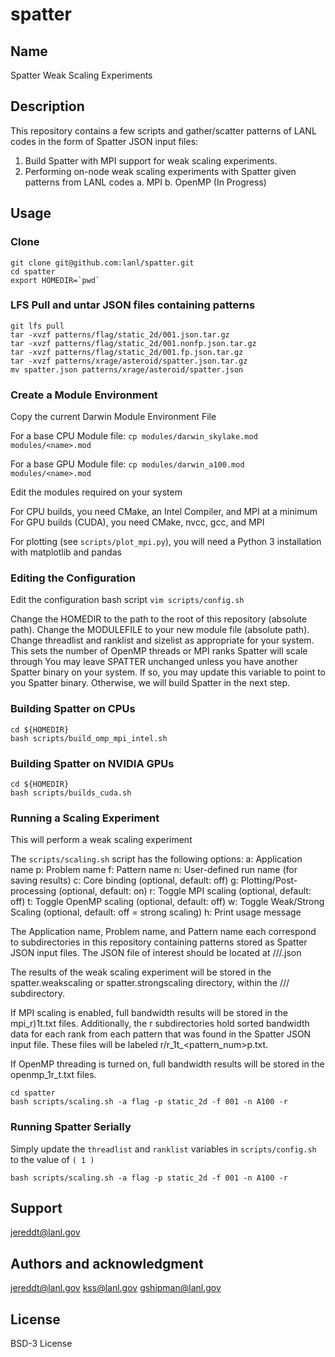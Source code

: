 # spatter

## Name
Spatter Weak Scaling Experiments

## Description
This repository contains a few scripts and gather/scatter patterns of LANL codes in the form of Spatter JSON input files:

1. Build Spatter with MPI support for weak scaling experiments.
2. Performing on-node weak scaling experiments with Spatter given patterns from LANL codes
	a. MPI
	b. OpenMP (In Progress)

## Usage
### Clone
```
git clone git@github.com:lanl/spatter.git
cd spatter
export HOMEDIR=`pwd`
```

### LFS Pull and untar JSON files containing patterns
```
git lfs pull
tar -xvzf patterns/flag/static_2d/001.json.tar.gz
tar -xvzf patterns/flag/static_2d/001.nonfp.json.tar.gz
tar -xvzf patterns/flag/static_2d/001.fp.json.tar.gz
tar -xvzf patterns/xrage/asteroid/spatter.json.tar.gz
mv spatter.json patterns/xrage/asteroid/spatter.json
```

### Create a Module Environment
Copy the current Darwin Module Environment File

For a base CPU Module file:
`cp modules/darwin_skylake.mod modules/<name>.mod`

For a base GPU Module file:
`cp modules/darwin_a100.mod modules/<name>.mod`

Edit the modules required on your system

For CPU builds, you need CMake, an Intel Compiler, and MPI at a minimum
For GPU builds (CUDA), you need CMake, nvcc, gcc, and MPI

For plotting (see `scripts/plot_mpi.py`), you will need a Python 3 installation with matplotlib and pandas

### Editing the Configuration
Edit the configuration bash script
`vim scripts/config.sh`

Change the HOMEDIR to the path to the root of this repository (absolute path).
Change the MODULEFILE to your new module file (absolute path).
Change threadlist and ranklist and sizelist as appropriate for your system. This sets the number of OpenMP threads or MPI ranks Spatter will scale through
You may leave SPATTER unchanged unless you have another Spatter binary on your system. If so, you may update this variable to point to you Spatter binary. Otherwise, we will build Spatter in the next step.

### Building Spatter on CPUs
```
cd ${HOMEDIR}
bash scripts/build_omp_mpi_intel.sh
```

### Building Spatter on NVIDIA GPUs
```
cd ${HOMEDIR}
bash scripts/builds_cuda.sh
```

### Running a Scaling Experiment
This will perform a weak scaling experiment 

The `scripts/scaling.sh` script has the following options:
	a: Application name
	p: Problem name
	f: Pattern name
	n: User-defined run name (for saving results)
	c: Core binding (optional, default: off)
        g: Plotting/Post-processing (optional, default: on)
	r: Toggle MPI scaling (optional, default: off)
	t: Toggle OpenMP scaling (optional, default: off)
	w: Toggle Weak/Strong Scaling (optional, default: off = strong scaling)
	h: Print usage message

The Application name, Problem name, and Pattern name each correspond to subdirectories in this repository containing patterns stored as Spatter JSON input files.
The JSON file of interest should be located at <Arch>/<Application>/<Problem>/<Pattern>.json

The results of the weak scaling experiment will be stored in the spatter.weakscaling or spatter.strongscaling directory, within the <Arch>/<Application>/<Problem>/<Pattern> subdirectory.

If MPI scaling is enabled, full bandwidth results will be stored in the mpi_<ranks>r)1t.txt files. Additionally, the <rank>r subdirectories hold sorted bandwidth data for each rank from each pattern that was found in the Spatter JSON input file. These files will be labeled <ranks>r/<ranks>r_1t_<pattern_num>p.txt.

If OpenMP threading is turned on, full bandwidth results will be stored in the openmp_1r_<threads>t.txt files.

```
cd spatter
bash scripts/scaling.sh -a flag -p static_2d -f 001 -n A100 -r
```

### Running Spatter Serially
Simply update the `threadlist` and `ranklist` variables in `scripts/config.sh` to the value of `( 1 )`

```
bash scripts/scaling.sh -a flag -p static_2d -f 001 -n A100 -r
```

## Support
jereddt@lanl.gov

## Authors and acknowledgment
jereddt@lanl.gov
kss@lanl.gov
gshipman@lanl.gov

## License
BSD-3 License
